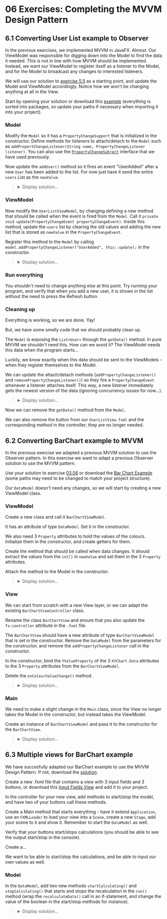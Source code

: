 # 06 Exercises: Completing the MVVM Design Pattern 

## 6.1 Converting User List example to Observer

In the previous exercises, we implemented MVVM in JavaFX. Almost. Our ViewModel was responsible for digging down into the Model to find the data it needed. This is not in line with how MVVM should be implemented. Instead, we want our ViewModel to register itself as a listener to the Model, and for the Model to broadcast any changes to interested listeners.

We will use our solution to [exercise 5.5](https://github.com/MichaelViuff/SDJ2/tree/main/05%20MVVM%201#55-organizing-everything) as a starting point, and update the Model and ViewModel accordingly. Notice how we won't be changing anything at all in the View.

Start by opening your solution or download this [example](/05%20MVVM%201/Examples/Factories) (everything is sorted into packages, so update your paths if necessary when importing it into your project).

### Model

Modify the `Model` so it has a `PropertyChangeSupport` that is initialized in the constructor. Define methods for listeners to attach/detach to the `Model` such as `addPropertChangeListener(String name, PropertyChangeListener listener)`. You can also use the [`PropertyChangeSubject`](/03%20Observer%20Pattern/Examples/PropertyChangeSubject.java) interface that we have used previously.

Now update the `addUser()` method so it fires an event "UserAdded" after a new `User` has been added to the list. For now just have it send the entire `users` List as the `newValue`.

<blockquote>
<details>
<summary>Display solution...</summary>

```java
public void addUser(String username, String password, int age)
{
    if(username.length() <= 20 && password.length() >= 8)
    {
        users.add(new User(username, password, age));
        support.firePropertyChange("UserAdded", null, users);
    }
}

@Override
public void addPropertyChangeListener(PropertyChangeListener listener)
{
    support.addPropertyChangeListener(listener);
}

@Override
public void addPropertyChangeListener(String name, PropertyChangeListener listener)
{
    support.addPropertyChangeListener(name, listener);
}

@Override
public void removePropertyChangeListener(PropertyChangeListener listener)
{
    support.removePropertyChangeListener(listener);
}

@Override
public void removePropertyChangeListener(String name, PropertyChangeListener listener)
{
    support.removePropertyChangeListener(name, listener);
}
}
```
</details>
</blockquote>

### ViewModel

Now modify the `UserListViewModel`, by changing defining a new method that should be called when the event is fired from the `Model`. Call it `private void update(PropertyChangeEvent propertyChangeEvent)`. Inside this method, update the `users` list by clearing the old values and adding the new list that is stored as `newValue` in the `PropertyChangeEvent`.

Register this method to the `Model` by calling `model.addPropertyChangeListener("UserAdded", this::update);` in the constructor.

<blockquote>
<details>
<summary>Display solution...</summary>

```java
public UserListViewModel(Model model)
{
    this.model = model;
    users = FXCollections.observableArrayList();
    refresh();
    model.addPropertyChangeListener("UserAdded", this::update);
}

private void update(PropertyChangeEvent propertyChangeEvent)
{
    List<User> newUsers = (List<User>) propertyChangeEvent.getNewValue();
    users.clear();
    users.addAll(newUsers);
}

public void refresh()
{
    users.clear();
    users.addAll(model.getUsers());
}
```
</details>
</blockquote>




### Run everything

You shouldn't need to change anything else at this point. Try running your program, and verify that when you add a new user, it is shown in the list without the need to press the Refresh button.

### Cleaning up

Everything is working, so we are done. Yay!

But, we have some smelly code that we should probably clean up.

The `Model` is exposing the `List<User>` through the `getData()` method. In pure MVVM we shouldn't need this. How can we avoid it? The ViewModel needs this data when the program starts...

Luckily, we know exactly when this data should be sent to the ViewModels - when they register themselves to the Model. 

We can update the attach/detach methods (`addPropertyChangeListener()` and `removePropertyChangeListener()`) so they fire a `PropertyChangeEvent` whenever a listener attaches itself. This way, a new listener immediately gets the newest version of the data (ignoring concurrency issues for now...).

<blockquote>
<details>
<summary>Display solution...</summary>

```java
@Override
public void addPropertyChangeListener(PropertyChangeListener listener)
{
    support.addPropertyChangeListener(listener);
    listener.propertyChange(new PropertyChangeEvent(this, null, null, users));
}

@Override
public void addPropertyChangeListener(String name, PropertyChangeListener listener)
{
    support.addPropertyChangeListener(name, listener);
    listener.propertyChange(new PropertyChangeEvent(this, name, null, users));
}
```
</details>
</blockquote>

Now we can remove the `getData()` method from the `Model`.

We can also remove the button from our `UserListView.fxml` and the corresponding method in the controller; they are no longer needed.

## 6.2 Converting BarChart example to MVVM

In the previous exercise we adapted a previous MVVM solution to use the Observer pattern. In this exercise we want to adapt a previous Observer solution to use the MVVM pattern.

Use your solution to exercise [03.06](https://github.com/MichaelViuff/SDJ2/tree/main/03%20Observer%20Pattern#36-data-representation) or download the [Bar Chart Example](https://github.com/MichaelViuff/SDJ2/tree/main/03%20Observer%20Pattern/Examples/JavaFX%20Charts) (some paths may need to be changed to match your project structure).

Our `DataModel` doesn't need any changes, so we will start by creating a new ViewModel class.

### ViewModel

Create a new class and call it `BarChartViewModel`.

It has an attribute of type `DataModel`. Set it in the constructor. 

We also need 3 `Property` attributes to hold the values of the colours. Initialize them in the constructor, and create getters for them.

Create the method that should be called when data changes. It should extract the values from the `int[]` in `newValue` and set them in the 3 `Property` attributes.

Attach the method to the Model in the constructor.

<blockquote>
<details>
<summary>Display solution...</summary>

```java
import javafx.beans.property.IntegerProperty;
import javafx.beans.property.SimpleIntegerProperty;
import java.beans.PropertyChangeEvent;

public class BarChartViewModel
{
    private DataModel model;
    private Property redProperty;
    private Property greenProperty;
    private Property blueProperty;

    public BarChartViewModel(DataModel model)
    {
        this.model = model;
        model.addPropertyChangeListener("DataChange", this::onColourValueChange);
        redProperty = new SimpleIntegerProperty();
        greenProperty = new SimpleIntegerProperty();
        blueProperty = new SimpleIntegerProperty();
    }

    public Property getRedProperty()
    {
        return redProperty;
    }

    public Property getGreenProperty()
    {
        return greenProperty;
    }

    public Property getBlueProperty()
    {
        return blueProperty;
    }

    private void onColourValueChange(PropertyChangeEvent event)
    {
        int[] newValues = (int[]) event.getNewValue();
        redProperty.setValue(newValues[0]);
        greenProperty.setValue(newValues[1]);
        blueProperty.setValue(newValues[2]);
    }
}
```
</details>
</blockquote>

### View

We can start from scratch with a new View layer, or we can adapt the existing `BarChartViewController` class. 

Rename the class `BarChartView` and ensure that you also update the `fx:controller` attribute in the `.fxml` file. 

The `BarChartView` should have a new attribute of type `BarChartViewModel` that is set in the constructor. Remove the `DataModel` from the parameters for the constructor, and remove the `addPropertyChangeListener` call in the constructor.

In the constructor, bind the `YValueProperty` of the 3 `XYChart.Data` attributes to the 3 `Property` attributes from the `BarChartViewModel`.

Delete the `onColourValueChange()` method.

<blockquote>
<details>
<summary>Display solution...</summary>

```java
import javafx.fxml.FXML;
import javafx.scene.Node;
import javafx.scene.chart.BarChart;
import javafx.scene.chart.CategoryAxis;
import javafx.scene.chart.NumberAxis;
import javafx.scene.chart.XYChart;

public class BarChartView
{

    @FXML
    private BarChart<String, Integer> barChart;
    @FXML
    private CategoryAxis xAxis = new CategoryAxis();
    @FXML
    private NumberAxis yAxis = new NumberAxis();

    private BarChartViewModel viewModel;
    private XYChart.Series<String, Integer> dataSeries;
    private XYChart.Data<String, Integer> redData;
    private XYChart.Data<String, Integer> greenData;
    private XYChart.Data<String, Integer> blueData;

    public BarChartView(BarChartViewModel viewModel)
    {
        this.viewModel = viewModel;

        redData = new XYChart.Data("Red", 0);
        greenData = new XYChart.Data("Green", 0);
        blueData = new XYChart.Data("Blue", 0);

        redData.YValueProperty().bindBidirectional(viewModel.redProperty());
        greenData.YValueProperty().bindBidirectional(viewModel.greenProperty());
        blueData.YValueProperty().bindBidirectional(viewModel.blueProperty());

        dataSeries = new XYChart.Series();
        dataSeries.getData().addAll(redData, greenData, blueData);
    }

    public void initialize()
    {
        xAxis.setLabel("Colours");
        yAxis.setLabel("Value");
        yAxis.setAutoRanging(false);
        yAxis.setLowerBound(0);
        yAxis.setUpperBound(100);

        barChart.setTitle("Data Representation");
        barChart.setLegendVisible(false);
        barChart.getData().add(dataSeries);

        Node node = barChart.lookup(".data0.chart-bar");
        node.setStyle("-fx-bar-fill: red");
        node = barChart.lookup(".data1.chart-bar");
        node.setStyle("-fx-bar-fill: green");
        node = barChart.lookup(".data2.chart-bar");
        node.setStyle("-fx-bar-fill: blue");
    }
}
```
</details>
</blockquote>

### Main

We need to make a slight change in the `Main` class, since the View no longer takes the Model in the constructor, but instead takes the ViewModel.

Create an instance of `BarChartViewModel` and pass it to the constructor for the `BarChartView`.

<blockquote>
<details>
<summary>Display solution...</summary>

```java
import javafx.application.Application;
import javafx.fxml.FXMLLoader;
import javafx.scene.Scene;
import javafx.stage.Stage;

public class Main extends Application
{
    public static void main(String[] args)
    {
        launch();
    }

    @Override
    public void start(Stage primaryStage) throws Exception {
        DataModel model = new DataModel();
        BarChartViewModel viewModel = new BarChartViewModel(model);

        FXMLLoader fxmlLoader = new FXMLLoader(getClass().getResource("BarChartView.fxml"));
        fxmlLoader.setControllerFactory(controllerClass -> new BarChartView(viewModel));

        Scene scene = new Scene(fxmlLoader.load(), 800, 600);
        primaryStage.setTitle("Data Representation");
        primaryStage.setScene(scene);
        primaryStage.show();

        Thread dataModelThread = new Thread(model);
        dataModelThread.setDaemon(true);
        dataModelThread.start();
    }
}
```
</details>
</blockquote>


## 6.3 Multiple views for BarChart example

We have succesfully adapted our BarChart example to use the MVVM Design Pattern. If not, download the [solution](/06%20MVVM%202/Examples/BarChartMVVM).

Create a new .fxml file that contains a view with 3 input fields and 3 buttons, or download this [Input Fields View]() and add it to your project.

In the controller for your new view, add methods to start/stop the model, and have two of your buttons call these methods.

Create a Main method that starts everything - have it extend `Application`, use an `FXMLLoader` to load your view into a `Scene`, create a new `Stage`, add your scene to it and show it. Remember to start the `DataModel` as well.

Verify that your buttons start/stops calculations (you should be able to see the output start/stop in the console).

Create a...



We want to be able to start/stop the calculations, and be able to input our own values as well.

### Model

In the `DataModel`, add two new methods `startCalculating()` and `stopCalculating()` that starts and stops the recalculation in the `run()` method (wrap the `recalculateData()` call in an if-statement, and change the value of the boolean in the start/stop methods for instance).

<blockquote>
<details>
<summary>Display solution...</summary>

```java
private boolean shouldCalculateData;

public DataModel()
{
    propertyChangeSupport = new PropertyChangeSupport(this);
    startCalculating();
}

public void startCalculating()
{
    this.shouldCalculateData = true;
}

public void stopCalculating()
{
    this.shouldCalculateData = false;
}

@Override
public void run()
{
    while (true)
    {
        if(shouldCalculateData)
        {
            recalculateData();
        }
        try
        {
            Thread.sleep(1000);
        }
        catch (InterruptedException e)
        {
            e.printStackTrace();
        }
    }
}
```
</details>
</blockquote>